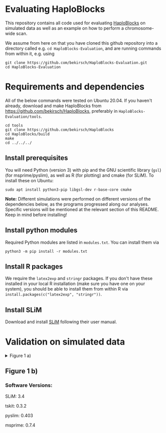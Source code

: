 # Evaluating HaploBlocks

This repository contains all code used for evaluating [HaploBlocks](https://github.com/bekirsch/HaploBlocks) on simulated data as well as an example on how to perform a chromosome-wide scan.

We assume from here on that you have cloned this github repository into a directory called e.g.
`cd HaploBlocks-Evaluation`, and are running commands from within it, e.g. using

```
git clone https://github.com/bekirsch/HaploBlocks-Evaluation.git
cd HaploBlocks-Evaluation
```

# Requirements and dependencies

All of the below commands were tested on Ubuntu 20.04. If you haven't already, download and make HaploBlocks from https://github.com/bekirsch/HaploBlocks, preferably in `HaploBlocks-Evaluation/tools`. 

```
cd tools
git clone https://github.com/bekirsch/HaploBlocks
cd HaploBlocks/build
make
cd ../../../
```

## Install prerequisites

You will need Python (version 3) with pip and the GNU scientific library (`gsl`) (for msprime/pyslim), as well as R (for plotting) and cmake (for SLiM). To install these on Ubuntu:

```
sudo apt install python3-pip libgsl-dev r-base-core cmake
```

**Note:** Different simulations were performed on different versions of the dependencies below, as the programs progressed along our analyses. Specific versions will be mentioned at the relevant section of this README. Keep in mind before installing!

## Install python modules

Required Python modules are listed in `modules.txt`. You can install them via

```
python3 -m pip install -r modules.txt
```

## Install R packages

We require the `latex2exp` and `stringr` packages. If you don't have these installed in your local R installation (make sure you have one on your system), you should be able to install them from within R via `install.packages(c("latex2exp", "stringr"))`.

## Install SLiM

Download and install [SLiM](http://messerlab.org/slim/) following their user manual.

# Validation on simulated data

<details>
    <summary>Figure 1 a)</summary>

   ### Software Versions:

   SLiM:       3.4

   tskit:      0.3.2

   pyslim:     0.403

   msprime:    0.7.4

   1. Create a directory for simulations:
   ```
   mkdir results/evaluation/Additive_10Mb_10kNe
   ```
   2. Define a function for simulating:
   ```
   simulating() {
   seed=$(openssl rand 4 | od -DAn);
   slim -s $seed scripts/Additive.slim &>/dev/null;
   trees=$(echo "results/evaluation/Additive_10Mb_10kNe/simulation${seed}/${seed}_sC0.02_mF*.trees" | tr -d ' ');

   for file in $trees; do
       python3 scripts/recapitation.py -i $file &>/dev/null;
       line=$(cat ${file/.trees/.trees.vcf} | grep -n '4999999' | cut -f1 | cut -d":" -f1)
       cat ${file/.trees/.trees.vcf} | awk -F '\t' -v OFS='\t' -v m=$line -v n=4 -v el='0' 'NR == m { $n = el } 1' | awk -F '\t' -v OFS='\t' -v m=$line -v n=5 -v el='1' 'NR == m { $n = el } 1' | gzip > ${file/.trees/.trees.uniform.vcf.gz}
       rm ${file/.trees/.trees.vcf}
   done
   }
   export -f simulating
   ```

   3. Run 50 simulations (make use of GNU parallel to speed up - provided your setup allows it), one of which is started via:
   ```
   for i in {1..50}; do simulating; done
   ```

   4. Create a lookup-table:
   ```
   tools/haploblocks/filter_lookup -max_k 2000 > results/evaluation/Additive_10Mb_10kNe/ancestry.lookup
   ```

   5. Create a directory for the output:
   ```
   mkdir results/evaluation/Additive_10Mb_10kNe/output
   ```

   6. Define a function for running haploblocks:
   ```
   haploblocks() {
   vcf_gz=$1;
   vcf=${vcf_gz/.vcf.gz/.vcf}
   cmap=${vcf/.vcf/.vcf.positions};
   rmap=${cmap/.positions/.positions.map};

   zcat $vcf_gz > $vcf
   tools/haploblocks/extract_positions -i $vcf -o $cmap &>/dev/null;
   awk -v OFS='\t' '{print "chr1", "snp"NR, (50*log(1/(1-(2*1e-8*$0)))), $0}' $cmap | tr ',' '.' > $rmap;
   tools/haploblocks/full --out_folder results/evaluation/Additive_10Mb_10kNe/output --vcf_path $vcf --genetic_map_path $rmap --lookup_path results/evaluation/Additive_10Mb_10kNe/ancestry.lookup --remove &>/dev/null;

   rm $vcf;
   rm $cmap;
   rm $rmap;
   }
   export -f haploblocks
   ```

   7. Run haploblocks:
   ```
   for file in results/evaluation/Additive_10Mb_10kNe/simulation*/*.uniform.vcf.gz; do haploblocks $file; done
   ```
   8. Count the simulations (needed for plotting):
   ```
   a
   9. Plot Figure:
   ```
   Rscript scripts/Plot_Fig1a.R results/evaluation/Additive_10Mb_10kNe/output $files
   ```ll=$(ls results/evaluation/Additive_10Mb_10kNe/output/*filtered.sHat.csv | wc -l)
   files=$((all / 13))
   ```

   9. Plot Figure:
   ```
   Rscript scripts/Plot_Fig1a.R results/evaluation/Additive_10Mb_10kNe/output $files
   ```

</details>

## Figure 1 b)


### Software Versions:

SLiM:       3.4

tskit:      0.3.2

pyslim:     0.403

msprime:    0.7.4

<!---

1. Create a directory for simulations:
```
mkdir results/evaluation/Additive_10Mb_10kNe
```
2. Define a function for simulating:
```
simulating() {
seed=$(openssl rand 4 | od -DAn);
slim -s $seed scripts/Additive.slim &>/dev/null;
trees=$(echo "results/evaluation/Additive_10Mb_10kNe/simulation${seed}/${seed}_sC0.02_mF*.trees" | tr -d ' ');

for file in $trees; do
  python3 scripts/recapitation.py -i $file &>/dev/null;
  line=$(cat ${file/.trees/.trees.vcf} | grep -n '4999999' | cut -f1 | cut -d":" -f1)
  cat ${file/.trees/.trees.vcf} | awk -F '\t' -v OFS='\t' -v m=$line -v n=4 -v el='0' 'NR == m { $n = el } 1' | awk -F '\t' -v OFS='\t' -v m=$line -v n=5 -v el='1' 'NR == m { $n = el } 1' | gzip > ${file/.trees/.trees.uniform.vcf.gz}
  rm ${file/.trees/.trees.vcf}
done
}
export -f simulating
```

3. Run 50 simulations (make use of GNU parallel to speed up - provided your setup allows it), one of which is started via:
```
for i in {1..50}; do simulating; done
```

4. Create a lookup-table:
tools/haploblocks/filter_lookup -max_k 2000 > results/evaluation/```
```
Additive_10Mb_10kNe/ancestry.lookup
```

5. Create a directory for the output:
```
mkdir results/evaluation/Additive_10Mb_10kNe/output
```

6. Define a function for running haploblocks:
```
haploblocks() {
vcf_gz=$1;
vcf=${vcf_gz/.vcf.gz/.vcf}
cmap=${vcf/.vcf/.vcf.positions};
rmap=${cmap/.positions/.positions.map};

zcat $vcf_gz > $vcf
tools/haploblocks/extract_positions -i $vcf -o $cmap &>/dev/null;
awk -v OFS='\t' '{print "chr1", "snp"NR, (50*log(1/(1-(2*1e-8*$0)))), $0}' $cmap | tr ',' '.' > $rmap;
tools/haploblocks/full --out_folder results/evaluation/Additive_10Mb_10kNe/output --vcf_path $vcf --genetic_map_path $rmap --lookup_path results/evaluation/Additive_10Mb_10kNe/ancestry.lookup --remove &>/dev/null;

rm $vcf;
rm $cmap;
rm $rmap;
}
export -f haploblocks
```

7. Run haploblocks:
```
for file in results/evaluation/Additive_10Mb_10kNe/simulation*/*.uniform.vcf.gz; do haploblocks $file; done
```
8. Count the simulations (needed for plotting):
```
a
9. Plot Figure:
```
Rscript scripts/Plot_Fig1a.R results/evaluation/Additive_10Mb_10kNe/output $files
```ll=$(ls results/evaluation/Additive_10Mb_10kNe/output/*filtered.sHat.csv | wc -l)
files=$((all / 13))
```

9. Plot Figure:
```
Rscript scripts/Plot_Fig1a.R results/evaluation/Additive_10Mb_10kNe/output $files
```



# Run selection scan

